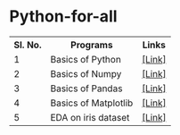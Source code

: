 # Python-for-all

<table>
  <tr>
    <th>Sl. No.</th>
    <th>Programs</th>
    <th>Links</th>
  </tr>

  <tr>
    <td>1</td>
    <td>Basics of Python</td>
    <td><a href="https://github.com/santoshpanda1995/Basic-python-programs">[Link]</a></td>
  </tr>

  <tr>
    <td>2</td>
    <td>Basics of Numpy</td>
    <td><a href="https://github.com/santoshpanda1995/Numpy-programs">[Link]</a></td>
  </tr>

  <tr>
    <td>3</td>
    <td>Basics of Pandas</td>
    <td><a href="https://github.com/santoshpanda1995/Pandas-Programs">[Link]</a></td>
  </tr>

  <tr>
    <td>4</td>
    <td>Basics of Matplotlib</td>
    <td><a href="https://github.com/santoshpanda1995/Matplotlib-Programs">[Link]</a></td>
  </tr>

  <tr>
    <td>5</td>
    <td>EDA on iris dataset</td>
    <td><a href="https://github.com/santoshpanda1995/Matplotlib-Programs">[Link]</a></td>
  </tr>
